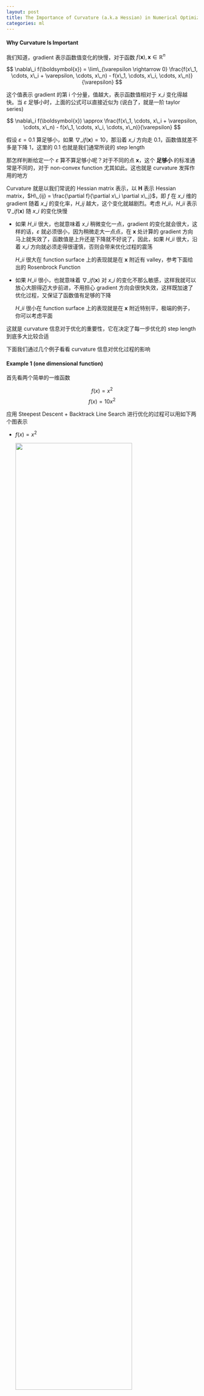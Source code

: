 ```yaml
---
layout: post
title: The Importance of Curvature (a.k.a Hessian) in Numerical Optimization
categories: ml
---
```


#### Why Curvature Is Important

我们知道，gradient 表示函数值变化的快慢，对于函数 $f(\boldsymbol{x}), \boldsymbol{x} \in \mathbb{R}^n$

$$ \nabla\_i f(\boldsymbol{x}) = \lim\_{\varepsilon \rightarrow 0} \frac{f(x\_1, \cdots, x\_i + \varepsilon, \cdots, x\_n) - f(x\_1, \cdots, x\_i, \cdots, x\_n)}{\varepsilon} $$

这个值表示 gradient 的第 i 个分量，值越大，表示函数值相对于 $x\_i$ 变化得越快。当 $\varepsilon$ 足够小时，上面的公式可以直接近似为 (说白了，就是一阶 taylor series)

$$ \nabla\_i f(\boldsymbol{x}) \approx \frac{f(x\_1, \cdots, x\_i + \varepsilon, \cdots, x\_n) - f(x\_1, \cdots, x\_i, \cdots, x\_n)}{\varepsilon} $$

假设 $\varepsilon = 0.1$ 算足够小，如果 $\nabla\_i f(\boldsymbol{x}) = 10$，那沿着 $x\_i$ 方向走 $0.1$，函数值就差不多是下降 $1$，这里的 $0.1$ 也就是我们通常所说的 step length

那怎样判断给定一个 $\varepsilon$ 算不算足够小呢？对于不同的点 $\boldsymbol{x}$，这个 **足够小** 的标准通常是不同的，对于 non-convex function 尤其如此。这也就是 curvature 发挥作用的地方

Curvature 就是以我们常说的 Hessian matrix 表示，以 $\boldsymbol{H}$ 表示 Hessian matrix，$H\_{ij} = \frac{\partial f}{\partial x\_i \partial x\_j}$，即 $f$ 在 $x\_i$ 维的 gradient 随着 $x\_j$ 的变化率，$H\_{ij}$ 越大，这个变化就越剧烈。考虑 $H\_{ii}$，$H\_{ii}$ 表示 $\nabla\_i f(\boldsymbol{x})$ 随 $x\_i$ 的变化快慢

* 如果 $H\_{ii}$ 很大，也就意味着 $x\_i$ 稍微变化一点，gradient 的变化就会很大，这样的话，$\varepsilon$ 就必须很小，因为稍微走大一点点，在 $\boldsymbol{x}$ 处计算的 gradient 方向马上就失效了，函数值是上升还是下降就不好说了，因此，如果 $H\_{ii}$ 很大，沿着 $x\_i$ 方向就必须走得很谨慎，否则会带来优化过程的震荡

    $H\_{ii}$ 很大在 function surface 上的表现就是在 $\boldsymbol{x}$ 附近有 valley，参考下面给出的 Rosenbrock Function

* 如果 $H\_{ii}$ 很小，也就意味着 $\nabla\_i f(\boldsymbol{x})$ 对 $x\_i$ 的变化不那么敏感，这样我就可以放心大胆得迈大步前进，不用担心 gradient 方向会很快失效，这样既加速了优化过程，又保证了函数值有足够的下降

    $H\_{ii}$ 很小在 function surface 上的表现就是在 $\boldsymbol{x}$ 附近特别平，极端的例子，你可以考虑平面

这就是 curvature 信息对于优化的重要性，它在决定了每一步优化的 step length 到底多大比较合适

下面我们通过几个例子看看 curvature 信息对优化过程的影响

#### Example 1 (one dimensional function)

首先看两个简单的一维函数

$$ f(x) = x^2 $$
$$ f(x) = 10 x^2 $$

应用 Steepest Descent + Backtrack Line Search 进行优化的过程可以用如下两个图表示

* $f(x) = x^2$

    <img style="width:80%" src="/resource/o2o1/steepest_x2.png" />

* $f(x) = 10 x^2$

    <img style="width:80%" src="/resource/o2o1/steepest_10x2.png" />

可以看到两个优化的过程都比较曲折，而其中 $f(x) = 10x^2$ 的优化过程更是左右振荡，而如果用 Newton Method 的话，根据其迭代公式

$$ x^{k+1} = x^k - \frac{f'(x^k)}{f''(x^k)}$$

我们很容易发现，无论从哪里开始迭代我们都可以一步到达最优点，相比 Steepest Descent 的迭代步骤 (其中 $\alpha$ 表示 line search 得到的 step length)

$$ x^{k+1} = x^k - \alpha f'(x^k)$$

可以发现 Newton Method 利用 $f''(x^k)$ 对 gradient 做了修正，这个 $f''(x^k)$ 表示 $f$ 在 $x^k$ 处的 curvature

#### Example 2 (Quadratic Programming)

假设要优化的函数为

$$f(\boldsymbol{x}) = x\_1^2 + 50 x\_2^2$$

这是个很简单的 quadratic function，其对应的 $\boldsymbol{H}$ 为

$$\begin{pmatrix} 2 & 0 \\\\ 0 & 100 \end{pmatrix}$$

从这个 Hessian matrix 我们可以知道

* 这个函数在所有点的 curvature 是 constant，其实对于所有的 quadratic function 都是这样的

* $H\_{11} \neq H\_{22}$，因此 $f$ 在 $x\_1$ 和 $x\_2$ 处 gradient 随自身的变化率是不相同的

* $H\_{12} = H\_{21} = 0$，因此 $x\_1$ 的变化不会带来 $\frac{\partial f}{\partial x\_2}$ 的变化，同样 $x\_2$ 的变化也不会带来 $\frac{\partial f}{\partial x\_1}$ 的变化

下面我们分别看看 Steepest Descent 和 Newton Method 应用于这个优化的结果

* Steepest Descent

    <img style="width:90%" src="/resource/o2o1/steepest.png" />

* Newton Method

    <img style="width:90%" src="/resource/o2o1/newton.png" />

从上面的两个图可以看出，同样是从 $(-2.5, 0.1)$ 开始迭代，Steepest Descent 的迭代过程与 Classical Newton 相比要振荡得多，究其根源，就是由于 Steepest Descent 在每步选择下降方向时完全忽略 curvature 信息，导致选择的下降方向都不太正确，而 Newton Method 则利用 curvature matrix 对下降方向进行修正。针对这个例子，每步迭代为

$$
\boldsymbol{x}^{k+1} = \boldsymbol{x}^k - \boldsymbol{H}^{-1} \boldsymbol{g^k} = \boldsymbol{x}^k - \begin{pmatrix} \frac{1}{2} & 0 \\\\ 0 & \frac{1}{100} \end{pmatrix} \boldsymbol{g^k}
$$

其中 $\boldsymbol{g}^k$ 表示 $f$ 在 $\boldsymbol{x}^k$ 处的 gradient。这么修正相当于根据 $f$ 相对于 $x\_1, x\_2$ 的不同的 curvature 给 $x\_1, x\_2$ 不同的 step length

#### Example 3 (Quadratic Programming)

上面的例子中，$x\_1, x\_2$ 的变化只影响 $f$ 相对于自身的 gradient，相互之间没有影响，下面我们看看更一般的例子，假设优化的函数为

$$ f(\boldsymbol{x}) = \frac{1}{2} \boldsymbol{x}^T \boldsymbol{Ax} - \boldsymbol{bx}$$

其中 $\boldsymbol{A}$ 为 positive definite matrix。易知这里 $\boldsymbol{A}$ 就是 curvature matrix

Newton Method 的迭代步骤是这样

$$ \boldsymbol{x}^{k+1} = \boldsymbol{x}^k - \boldsymbol{A}^{-1} \boldsymbol{g}^k $$

其中 $\boldsymbol{g}^k = \boldsymbol{Ax}^k - \boldsymbol{b}$。这里由于 $\boldsymbol{A}$ 的 off-diagonal 项不都是为 0，所以 $\boldsymbol{A}^{-1}$ 不是那么好直接理解

为了便于理解，我们对 $\boldsymbol{A}$ 做 eigendecomposition

$$\boldsymbol{A} = \boldsymbol{Q\Lambda Q}^{-1}$$

其中 $\boldsymbol{Q}$ 的每一列表示 $\boldsymbol{A}$ 的一个 eigenvector，由于 $\boldsymbol{A}$ 是 curvature matrix，所以 $\boldsymbol{Q}$ 的每一列又被称为 curvature axis，如下图所示

<img src="/resource/o2o1/axis.png" />

$\boldsymbol{\Lambda}$ 是一个 diagonal matrix，对角线上每一项都表示 $\boldsymbol{A}$ 的 eigenvalue，也就是 $f$ 沿 curvature axis 的 curvature。有了这个 decomposition 结果，我们可以对上述迭代做如下变换

$$
\begin{align}
& \boldsymbol{x}^{k+1} = \boldsymbol{x}^k - \boldsymbol{Q\Lambda}^{-1}\boldsymbol{Q}^{-1} \boldsymbol{g}^k \\\\
\Longleftrightarrow & \boldsymbol{Q}^{-1} \boldsymbol{x}^{k+1} = \boldsymbol{Q}^{-1} \boldsymbol{x}^k - \boldsymbol{\Lambda}^{-1} (\boldsymbol{Q}^{-1} \boldsymbol{g}^k)
\end{align}
$$

$\boldsymbol{Q}$ 的列向量构成 eigenspace，对于原空间中的任何一个变量 $\boldsymbol{v}$，$\boldsymbol{Q}^{-1}\boldsymbol{v}$ 表示 $\boldsymbol{v}$ 在 eigenspace 中的新坐标，因此如果把 Newton Method 的迭代映射到 eigenspace 中理解，它的效果就跟上个例子中的迭代一样，其实对于上一个例子，$\boldsymbol{Q} = \boldsymbol{I}$，eigenspace 和原空间是同一个空间

#### Example 4 (Rosenbrock Function)

Rosenbrock function 在接近 local minimum 的地方有个很深的 valley，如下图所示 (image from [here](http://www2.imm.dtu.dk/courses/02610/Rosenb.gif))

<img src="/resource/o2o1/rosenb.gif" />

函数的 surface 上的 valley 就是 curvature 比较大的地方。对比 [steepest descent](/nnumop/2014/06/21/NP-08-steepest-descent.html) 和 [classical newton](/nnumop/2014/07/05/NP-09-classical-newton.html) 中关于 Rosenbrock 的例子，可以发现 steepest descent 在 valley 处花费了很大力气才最后走到 local minimum，而 Newton method 由于考虑了 curvature 信息要快非常多

#### Conclusion

* 优化过程需要把 curvature 考虑进去才能有更好的收敛性能

* 单纯只考虑 gradient 会使算法在有 valley 的地方表现得很震荡，而在比较平的地方又走得很慢

现实中，通常由于计算资源的限制 $H$ 不是一个可以直接利用的信息，为此，优化专家们发明了各种各样的方法去近似 $H$，比如 BFGS，deep learning SGD 方法中用到的 momentum 其实也是一种对 curvature 信息的简单近似
